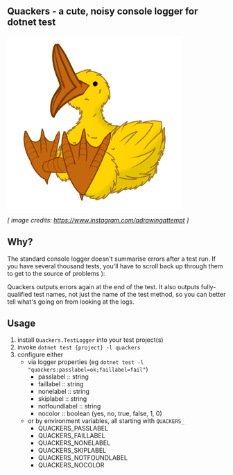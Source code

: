 Quackers - a cute, noisy console logger for dotnet test
---

![A duck quacking loudly](quack.png "A duck quacking loudly")

_[ image credits: https://www.instagram.com/adrawingattempt ]_

Why?
---

The standard console logger doesn't summarise errors after a test run. If you have several
thousand tests, you'll have to scroll back up through them to get to the source of problems ):

Quackers outputs errors again at the end of the test. It also outputs fully-qualified
test names, not just the name of the test method, so you can better tell what's going
on from looking at the logs.

Usage
---

1. install `Quackers.TestLogger` into your test project(s)
2. invoke `dotnet test {project} -l quackers`
3. configure either 
    - via logger properties (eg `dotnet test -l "quackers:passlabel=ok;faillabel=fail"`)
        - passlabel :: string
        - faillabel :: string
        - nonelabel :: string
        - skiplabel :: string
        - notfoundlabel :: string
        - nocolor :: boolean (yes, no, true, false, 1, 0)
    - or by environment variables, all starting with `QUACKERS_`
        - QUACKERS_PASSLABEL
        - QUACKERS_FAILLABEL
        - QUACKERS_NONELABEL
        - QUACKERS_SKIPLABEL
        - QUACKERS_NOTFOUNDLABEL
        - QUACKERS_NOCOLOR